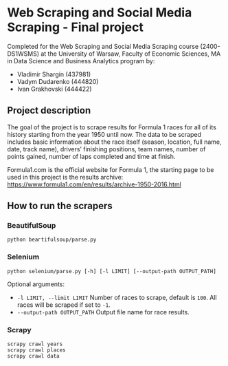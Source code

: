 # Web Scraping and Social Media Scraping - Final project

Completed for the Web Scraping and Social Media Scraping course (2400-DS1WSMS) at the University of Warsaw, Faculty of Economic Sciences, MA in Data Science and Business Analytics program by:

- Vladimir Shargin (437981)
- Vadym Dudarenko (444820)
- Ivan Grakhovski (444422)

## Project description

The goal of the project is to scrape results for Formula 1 races for all of its history starting from the year 1950 until now. The data to be scraped includes basic information about the race itself (season, location, full name, date, track name), drivers’ finishing positions, team names, number of points gained, number of laps completed and time at finish.

Formula1.com is the official website for Formula 1, the starting page to be used in this project is the results archive: https://www.formula1.com/en/results/archive-1950-2016.html

## How to run the scrapers

### BeautifulSoup

`python beaгtifulsoup/parse.py`

### Selenium

`python selenium/parse.py [-h] [-l LIMIT] [--output-path OUTPUT_PATH]`

Optional arguments:
-   `-l LIMIT, --limit LIMIT`
                        Number of races to scrape, default is `100`. All races will be scraped if set to `-1`.
- `--output-path OUTPUT_PATH`
                        Output file name for race results.

### Scrapy

```
scrapy crawl years
scrapy crawl places
scrapy crawl data
```

